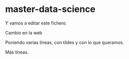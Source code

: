 # master-data-science

Y vamos a editar este fichero.

Cambio en la web

Poniendo varias líneas, con tildes y con lo que queramos.

Más líneas.
